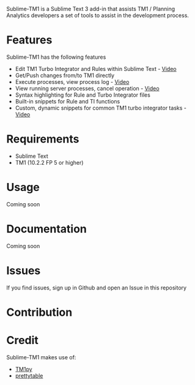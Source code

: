 
Sublime-TM1 is a Sublime Text 3 add-in that assists TM1 / Planning Analytics developers a set of tools to assist in the development process.


Features
=======================

Sublime-TM1 has the following features

- Edit TM1 Turbo Integrator and Rules within Sublime Text - [Video](https://imgur.com/IztAeu1)
- Get/Push changes from/to TM1 directly
- Execute processes, view process log - [Video](https://imgur.com/3PiOlIc)
- View running server processes, cancel operation - [Video](https://imgur.com/1ZsUqZe)
- Syntax highlighting for Rule and Turbo Integrator files
- Built-in snippets for Rule and TI functions
- Custom, dynamic snippets for common TM1 turbo integrator tasks - [Video](https://imgur.com/RIx82Px)


Requirements
=======================

- Sublime Text
- TM1       (10.2.2 FP 5 or higher)

Usage
=======================

Coming soon


Documentation
=======================

Coming soon


Issues
=======================

If you find issues, sign up in Github and open an Issue in this repository


Contribution
=======================


Credit
=======================

Sublime-TM1 makes use of:

 - [TM1py](https://github.com/cubewise-code/TM1py)
 - [prettytable](https://pypi.python.org/pypi/PrettyTable)

